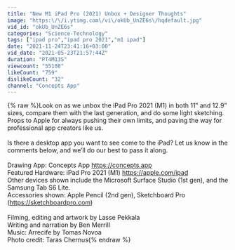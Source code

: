 ```yaml
---
title: "New M1 iPad Pro (2021) Unbox + Designer Thoughts"
image: "https:\/\/i.ytimg.com\/vi\/okUb_UnZE6s\/hqdefault.jpg"
vid_id: "okUb_UnZE6s"
categories: "Science-Technology"
tags: ["ipad pro","ipad pro 2021","m1 ipad"]
date: "2021-11-24T23:41:16+03:00"
vid_date: "2021-05-23T21:57:44Z"
duration: "PT4M13S"
viewcount: "55108"
likeCount: "759"
dislikeCount: "32"
channel: "Concepts App"
---
```

{% raw %}Look on as we unbox the iPad Pro 2021 (M1) in both 11” and 12.9” sizes, compare them with the last generation, and do some light sketching. Props to Apple for always pushing their own limits, and paving the way for professional app creators like us.<br /><br />Is there a desktop app you want to see come to the iPad? Let us know in the comments below, and we’ll do our best to pass it along.<br /><br />Drawing App: Concepts App <a rel="nofollow" target="blank" href="https://concepts.app">https://concepts.app</a><br />Featured Hardware: iPad Pro 2021 (M1) <a rel="nofollow" target="blank" href="https://apple.com/ipad">https://apple.com/ipad</a><br />Other devices shown include the Microsoft Surface Studio (1st gen), and the Samsung Tab S6 Lite.<br />Accessories shown: Apple Pencil (2nd gen), Sketchboard Pro (<a rel="nofollow" target="blank" href="https://sketchboardpro.com)">https://sketchboardpro.com)</a><br /><br />Filming, editing and artwork by Lasse Pekkala<br />Writing and narration by Ben Merrill<br />Music: Arrecife by Tomas Novoa<br />Photo credit: Taras Chernus{% endraw %}
